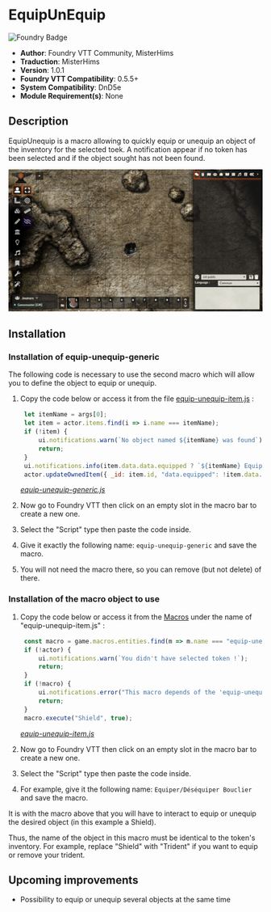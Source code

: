 # EquipUnEquip

![Foundry Badge](https://img.shields.io/badge/Foundry-v0.5.5-informational)

* **Author**: Foundry VTT Community, MisterHims
* **Traduction**: MisterHims
* **Version**: 1.0.1
* **Foundry VTT Compatibility**: 0.5.5+
* **System Compatibility**: DnD5e
* **Module Requirement(s)**: None

## Description

EquipUnequip is a macro allowing to quickly equip or unequip an object of the inventory for the selected toek. A notification appear if no token has been selected and if the object sought has not been found.

![EquipUnequip-Demonstration](https://github.com/MisterHims/FoundryVTT/blob/master/ScriptMacros/EquipUnequip/images/dem-en-1.gif)

## Installation

### Installation of equip-unequip-generic

The following code is necessary to use the second macro which will allow you to define the object to equip or unequip.

1. Copy the code below or access it from the file [equip-unequip-item.js](https://github.com/MisterHims/FoundryVTT/blob/master/ScriptMacros/EquipUnequip/EN/Macros/equip-unequip-generic.js) :

   ```javascript
    let itemName = args[0];
    let item = actor.items.find(i => i.name === itemName);
    if (!item) {
        ui.notifications.warn(`No object named ${itemName} was found`);
        return;
    }
    ui.notifications.info(item.data.data.equipped ? `${itemName} Equipped` : `${itemName} Unequipped`);
    actor.updateOwnedItem({ _id: item.id, "data.equipped": !item.data.data.equipped });
   ```

   *[equip-unequip-generic.js](https://github.com/MisterHims/FoundryVTT/blob/master/ScriptMacros/EquipUnequip/EN/Macros/equip-unequip-generic.js)*

2. Now go to Foundry VTT then click on an empty slot in the macro bar to create a new one.

3. Select the "Script" type then paste the code inside.

4. Give it exactly the following name: ``` equip-unequip-generic ``` and save the macro.

5. You will not need the macro there, so you can remove (but not delete) of there.

### Installation of the macro object to use

1. Copy the code below or access it from the [Macros](https://github.com/MisterHims/FoundryVTT/blob/master/ScriptMacros/EquipUnequip/EN/Macros/equip-unequip-item.js) under the name of "equip-unequip-item.js" :

   ```javascript
    const macro = game.macros.entities.find(m => m.name === "equip-unequip-generic");
    if (!actor) {
        ui.notifications.warn(`You didn't have selected token !`);
        return;
    }
    if (!macro) {
        ui.notifications.error("This macro depends of the 'equip-unequip-generic' macro which cannot be found.");
        return;
    }
    macro.execute("Shield", true);
   ```

   *[equip-unequip-item.js](https://github.com/MisterHims/FoundryVTT/blob/master/ScriptMacros/EquipUnequip/EN/Macros/equip-unequip-item.js)*

2. Now go to Foundry VTT then click on an empty slot in the macro bar to create a new one.

3. Select the "Script" type then paste the code inside.

4. For example, give it the following name: ``` Equiper/Déséquiper Bouclier ``` and save the macro.

It is with the macro above that you will have to interact to equip or unequip the desired object (in this example a Shield).

Thus, the name of the object in this macro must be identical to the token's inventory. For example, replace "Shield" with "Trident" if you want to equip or remove your trident.

## Upcoming improvements

* Possibility to equip or unequip several objects at the same time
